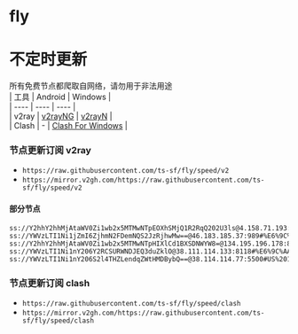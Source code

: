 # fly
# 不定时更新
所有免费节点都爬取自网络，请勿用于非法用途  
|  工具  | Android  | Windows  |  
|  ----  | ----   | ----  |  
| v2ray  | [v2rayNG](https://github.com/2dust/v2rayNG/releases) | [v2rayN](https://github.com/2dust/v2rayN/releases) |  
| Clash  | - | [Clash For Windows](https://github.com/2dust/clashN/releases) | 
  
### 节点更新订阅  v2ray
- `https://raw.githubusercontent.com/ts-sf/fly/speed/v2`  
- `https://mirror.v2gh.com/https://raw.githubusercontent.com/ts-sf/fly/speed/v2`  

#### 部分节点  
``` 
ss://Y2hhY2hhMjAtaWV0Zi1wb2x5MTMwNTpEOXhSMjQ1R2RqQ202U3ls@4.158.71.193:443#%E6%9C%AA%E7%9F%A53%204.7MB%2Fs
ss://YWVzLTI1Ni1jZmI6ZjhmN2FDemNQS2JzRjhwMw==@46.183.185.37:989#%E6%9C%AA%E7%9F%A54%2010.0KB%2Fs
ss://Y2hhY2hhMjAtaWV0Zi1wb2x5MTMwNTpHIXlCd1BXSDNWYW8=@134.195.196.178:807#%E6%9C%AA%E7%9F%A56%206.7MB%2Fs
ss://YWVzLTI1Ni1nY206Y2RCSURWNDJEQ3duZklO@38.111.114.133:8118#%E6%9C%AA%E7%9F%A57%201.9MB%2Fs
ss://YWVzLTI1Ni1nY206S2l4THZLendqZWtHMDBybQ==@38.114.114.77:5500#US%201.6MB%2Fs
```
### 节点更新订阅  clash
- `https://raw.githubusercontent.com/ts-sf/fly/speed/clash`  
- `https://mirror.v2gh.com/https://raw.githubusercontent.com/ts-sf/fly/speed/clash`  


